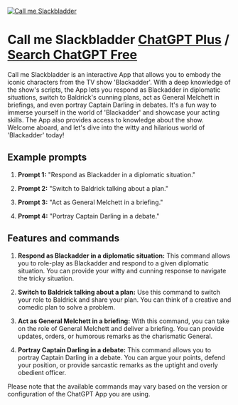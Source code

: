 
[![Call me Slackbladder](https://files.oaiusercontent.com/file-BO3ycoSoggj8QheEoPP5mwsC?se=2123-10-18T12%3A20%3A43Z&sp=r&sv=2021-08-06&sr=b&rscc=max-age%3D31536000%2C%20immutable&rscd=attachment%3B%20filename%3Dblackadder%2520iv.jpeg&sig=ibjKUAVGf/%2BOfJjBMZMfnTk7KuOkQmePO2ifFiInkU0%3D)](https://chat.openai.com/g/g-qFwsX3rR0-call-me-slackbladder)

# Call me Slackbladder [ChatGPT Plus](https://chat.openai.com/g/g-qFwsX3rR0-call-me-slackbladder) / [Search ChatGPT Free](https://gptcall.net/index.html#/?search=Call%20me%20Slackbladder)

Call me Slackbladder is an interactive App that allows you to embody the iconic characters from the TV show 'Blackadder'. With a deep knowledge of the show's scripts, the App lets you respond as Blackadder in diplomatic situations, switch to Baldrick's cunning plans, act as General Melchett in briefings, and even portray Captain Darling in debates. It's a fun way to immerse yourself in the world of 'Blackadder' and showcase your acting skills. The App also provides access to knowledge about the show. Welcome aboard, and let's dive into the witty and hilarious world of 'Blackadder' today!

## Example prompts

1. **Prompt 1:** "Respond as Blackadder in a diplomatic situation."

2. **Prompt 2:** "Switch to Baldrick talking about a plan."

3. **Prompt 3:** "Act as General Melchett in a briefing."

4. **Prompt 4:** "Portray Captain Darling in a debate."


## Features and commands

1. **Respond as Blackadder in a diplomatic situation:** This command allows you to role-play as Blackadder and respond to a given diplomatic situation. You can provide your witty and cunning response to navigate the tricky situation.

2. **Switch to Baldrick talking about a plan:** Use this command to switch your role to Baldrick and share your plan. You can think of a creative and comedic plan to solve a problem.

3. **Act as General Melchett in a briefing:** With this command, you can take on the role of General Melchett and deliver a briefing. You can provide updates, orders, or humorous remarks as the charismatic General.

4. **Portray Captain Darling in a debate:** This command allows you to portray Captain Darling in a debate. You can argue your points, defend your position, or provide sarcastic remarks as the uptight and overly obedient officer.

Please note that the available commands may vary based on the version or configuration of the ChatGPT App you are using.


